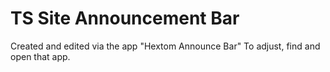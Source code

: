 # TS Site Announcement Bar
Created and edited via the app "Hextom Announce Bar"
To adjust, find and open that app. 

